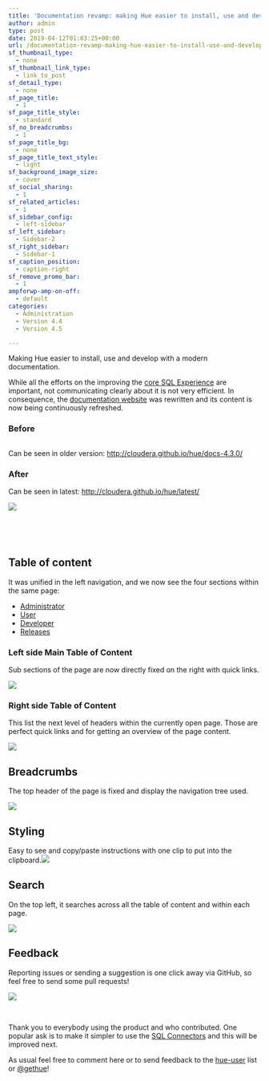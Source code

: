 ```yaml
---
title: 'Documentation revamp: making Hue easier to install, use and develop'
author: admin
type: post
date: 2019-04-12T01:03:25+00:00
url: /documentation-revamp-making-hue-easier-to-install-use-and-develop/
sf_thumbnail_type:
  - none
sf_thumbnail_link_type:
  - link_to_post
sf_detail_type:
  - none
sf_page_title:
  - 1
sf_page_title_style:
  - standard
sf_no_breadcrumbs:
  - 1
sf_page_title_bg:
  - none
sf_page_title_text_style:
  - light
sf_background_image_size:
  - cover
sf_social_sharing:
  - 1
sf_related_articles:
  - 1
sf_sidebar_config:
  - left-sidebar
sf_left_sidebar:
  - Sidebar-2
sf_right_sidebar:
  - Sidebar-1
sf_caption_position:
  - caption-right
sf_remove_promo_bar:
  - 1
ampforwp-amp-on-off:
  - default
categories:
  - Administration
  - Version 4.4
  - Version 4.5

---
```

Making Hue easier to install, use and develop with a modern documentation.

While all the efforts on the improving the [core SQL Experience][1] are important, not communicating clearly about it is not very efficient. In consequence, the [documentation website][2] was rewritten and its content is now being continuously refreshed.

### Before

[<img src="https://cdn.gethue.com/uploads/2019/03/hue_4.3_documentation.png.png" alt="" />][3]

Can be seen in older version: <http://cloudera.github.io/hue/docs-4.3.0/>

### After

Can be seen in latest: <http://cloudera.github.io/hue/latest/>

[<img src="https://cdn.gethue.com/uploads/2019/04/new_hue_doc_4.5.png"/>][4]

&nbsp;

&nbsp;

## Table of content

It was unified in the left navigation, and we now see the four sections within the same page:

  * [Administrator][5]
  * [User][6]
  * [Developer][7]
  * [Releases][8]

### Left side Main Table of Content

Sub sections of the page are now directly fixed on the right with quick links.

[<img src="https://cdn.gethue.com/uploads/2019/03/doc_right_side.png"/>][9]

### Right side Table of Content

This list the next level of headers within the currently open page. Those are perfect quick links and for getting an overview of the page content.

[<img src="https://cdn.gethue.com/uploads/2019/04/doc_right_toc.png"/>][10]

## Breadcrumbs

The top header of the page is fixed and display the navigation tree used.

[<img src="https://cdn.gethue.com/uploads/2019/03/breadcrumbs_docs.png"/>][11]

## Styling

Easy to see and copy/paste instructions with one clip to put into the clipboard.[<img src="https://cdn.gethue.com/uploads/2019/03/docs_copy_clipboard.png"/>][12]

## Search

On the top left, it searches across all the table of content and within each page.

[<img src="https://cdn.gethue.com/uploads/2019/03/docs_search_bar.png"/>][13]

## Feedback

Reporting issues or sending a suggestion is one click away via GitHub, so feel free to send some pull requests!

[<img src="https://cdn.gethue.com/uploads/2019/03/docs_git_edit.png"/>][14]

&nbsp;

Thank you to everybody using the product and who contributed. One popular ask is to make it simpler to use the [SQL Connectors][15] and this will be improved next.

<div class="body-text clearfix">
  <p>
    As usual feel free to comment here or to send feedback to the <a href="http://groups.google.com/a/cloudera.org/group/hue-user">hue-user</a> list or <a href="https://twitter.com/gethue">@gethue</a>!
  </p>
</div>

 [1]: https://gethue.com/additional-sql-improvements-in-hue-4-3/
 [2]: http://cloudera.github.io/hue/latest/
 [3]: https://cdn.gethue.com/uploads/2019/03/hue_4.3_documentation.png.png
 [4]: https://cdn.gethue.com/uploads/2019/04/new_hue_doc_4.5.png
 [5]: http://cloudera.github.io/hue/latest/administrator/
 [6]: http://cloudera.github.io/hue/latest/user/
 [7]: http://cloudera.github.io/hue/latest/developer/
 [8]: http://cloudera.github.io/hue/latest/releases/
 [9]: https://cdn.gethue.com/uploads/2019/03/doc_right_side.png
 [10]: https://cdn.gethue.com/uploads/2019/04/doc_right_toc.png
 [11]: https://cdn.gethue.com/uploads/2019/03/breadcrumbs_docs.png
 [12]: https://cdn.gethue.com/uploads/2019/03/docs_copy_clipboard.png
 [13]: https://cdn.gethue.com/uploads/2019/03/docs_search_bar.png
 [14]: https://cdn.gethue.com/uploads/2019/03/docs_git_edit.png
 [15]: http://cloudera.github.io/hue/latest/user/editor/
